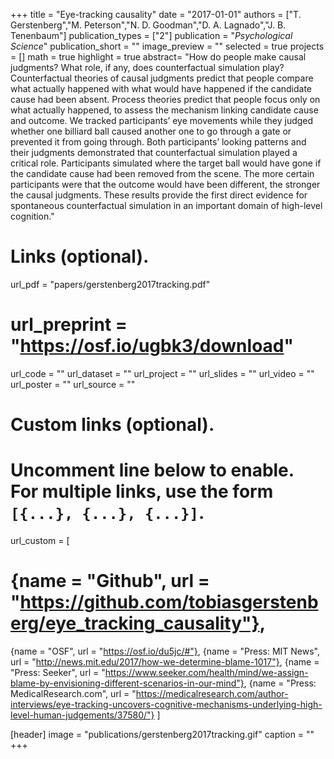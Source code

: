 +++
title = "Eye-tracking causality"
date = "2017-01-01"
authors = ["T. Gerstenberg","M. Peterson","N. D. Goodman","D. A. Lagnado","J. B. Tenenbaum"]
publication_types = ["2"]
publication = "_Psychological Science_"
publication_short = ""
image_preview = ""
selected = true
projects = []
math = true
highlight = true
abstract= "How do people make causal judgments? What role, if any, does counterfactual simulation play? Counterfactual theories of causal judgments predict that people compare what actually happened with what would have happened if the candidate cause had been absent. Process theories predict that people focus only on what actually happened, to assess the mechanism linking candidate cause and outcome. We tracked participants’ eye movements while they judged whether one billiard ball caused another one to go through a gate or prevented it from going through. Both participants’ looking patterns and their judgments demonstrated that counterfactual simulation played a critical role. Participants simulated where the target ball would have gone if the candidate cause had been removed from the scene. The more certain participants were that the outcome would have been different, the stronger the causal judgments. These results provide the first direct evidence for spontaneous counterfactual simulation in an important domain of high-level cognition."

# Links (optional).
url_pdf = "papers/gerstenberg2017tracking.pdf"
# url_preprint = "https://osf.io/ugbk3/download"
url_code = ""
url_dataset = ""
url_project = ""
url_slides = ""
url_video = ""
url_poster = ""
url_source = ""

# Custom links (optional).
#   Uncomment line below to enable. For multiple links, use the form `[{...}, {...}, {...}]`.
url_custom = [
# {name = "Github", url = "https://github.com/tobiasgerstenberg/eye_tracking_causality"},
{name = "OSF", url = "https://osf.io/du5jc/#"},
{name = "Press: MIT News", url = "http://news.mit.edu/2017/how-we-determine-blame-1017"},
{name = "Press: Seeker", url = "https://www.seeker.com/health/mind/we-assign-blame-by-envisioning-different-scenarios-in-our-mind"},
{name = "Press: MedicalResearch.com", url = "https://medicalresearch.com/author-interviews/eye-tracking-uncovers-cognitive-mechanisms-underlying-high-level-human-judgements/37580/"}
]

[header]
image = "publications/gerstenberg2017tracking.gif"
caption = ""
+++
